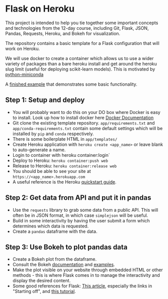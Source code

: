 # Flask on Heroku

This project is intended to help you tie together some important concepts and
technologies from the 12-day course, including Git, Flask, JSON, Pandas,
Requests, Heroku, and Bokeh for visualization.

The repository contains a basic template for a Flask configuration that will
work on Heroku.

We will use docker to create a container which allows us to use a wider variety of packages than a bare heroku install and get around the heroku slug limit (useful for deploying scikit-learn models).  This is motivated by [python-miniconda](https://github.com/heroku-examples/python-miniconda)

A [finished example](https://lemurian.herokuapp.com) that demonstrates some basic functionality.

## Step 1: Setup and deploy
- You will probably want to do this on your DO box where Docker is easy to install. Look up how to install docker here [Docker Documentation](https://docs.docker.com/engine/installation/)
- Git clone the existing template repository.
`app/requirements.txt` and `app/conda-requirements.txt`  contain some default settings which will be installed by `pip` and `conda` respectively.
- There is some boilerplate HTML in `app/templates/`
- Create Heroku application with `heroku create <app_name>` or leave blank to auto-generate a name.
- Login to container with heroku container:login`
- Deploy to Heroku: `heroku container:push web`
- Release to Heroku: `heroku container:release web`
- You should be able to see your site at `https://<app_name>.herokuapp.com`
- A useful reference is the Heroku [quickstart guide](https://devcenter.heroku.com/articles/getting-started-with-python-o).

## Step 2: Get data from API and put it in pandas
- Use the `requests` library to grab some data from a public API. This will
  often be in JSON format, in which case `simplejson` will be useful.
- Build in some interactivity by having the user submit a form which determines which data is requested.
- Create a `pandas` dataframe with the data.

## Step 3: Use Bokeh to plot pandas data
- Create a Bokeh plot from the dataframe.
- Consult the Bokeh [documentation](http://bokeh.pydata.org/en/latest/docs/user_guide/embed.html)
  and [examples](https://github.com/bokeh/bokeh/tree/master/examples/embed).
- Make the plot visible on your website through embedded HTML or other methods - this is where Flask comes in to manage the interactivity and display the desired content.
- Some good references for Flask: [This article](https://realpython.com/blog/python/python-web-applications-with-flask-part-i/), especially the links in "Starting off", and [this tutorial](https://github.com/bev-a-tron/MyFlaskTutorial).
